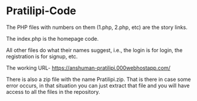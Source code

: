# Pratilipi-Code

The PHP files with numbers on them (1.php, 2.php, etc) are the story links.

The index.php is the homepage code.

All other files do what their names suggest, i.e., the login is for login, the registration is for signup, etc.

The working URL- https://anshuman-pratilipi.000webhostapp.com/

There is also a zip file with the name Pratilipi.zip. That is there in case some error occurs, in that situation you can just extract that file and you will have access to all the files in the repository.
